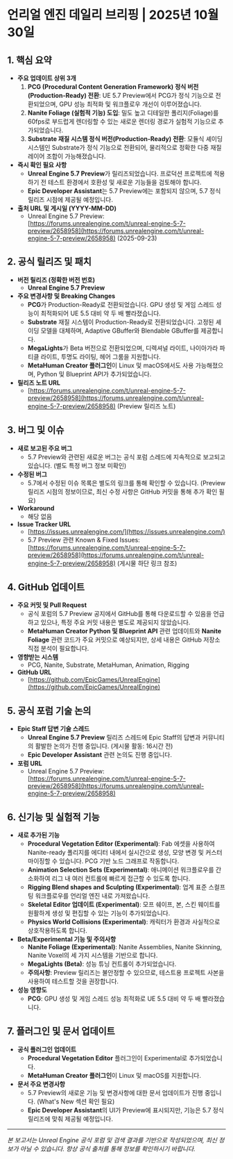 # 언리얼 엔진 데일리 브리핑 | 2025년 10월 30일

## 1. 핵심 요약
- **주요 업데이트 상위 3개**
    1. **PCG (Procedural Content Generation Framework) 정식 버전(Production-Ready) 전환**: UE 5.7 Preview에서 PCG가 정식 기능으로 전환되었으며, GPU 성능 최적화 및 워크플로우 개선이 이루어졌습니다.
    2. **Nanite Foliage (실험적 기능) 도입**: 밀도 높고 디테일한 폴리지(Foliage)를 60fps로 부드럽게 렌더링할 수 있는 새로운 렌더링 경로가 실험적 기능으로 추가되었습니다.
    3. **Substrate 재질 시스템 정식 버전(Production-Ready) 전환**: 모듈식 셰이딩 시스템인 Substrate가 정식 기능으로 전환되어, 물리적으로 정확한 다중 재질 레이어 조합이 가능해졌습니다.
- **즉시 확인 필요 사항**
    - **Unreal Engine 5.7 Preview**가 릴리즈되었습니다. 프로덕션 프로젝트에 적용하기 전 테스트 환경에서 호환성 및 새로운 기능들을 검토해야 합니다.
    - **Epic Developer Assistant**는 5.7 Preview에는 포함되지 않으며, 5.7 정식 릴리즈 시점에 제공될 예정입니다.
- **출처 URL 및 게시일 (YYYY-MM-DD)**
    - Unreal Engine 5.7 Preview: [https://forums.unrealengine.com/t/unreal-engine-5-7-preview/2658958](https://forums.unrealengine.com/t/unreal-engine-5-7-preview/2658958) (2025-09-23)

## 2. 공식 릴리즈 및 패치
- **버전 릴리즈 (정확한 버전 번호)**
    - **Unreal Engine 5.7 Preview**
- **주요 변경사항 및 Breaking Changes**
    - **PCG**가 Production-Ready로 전환되었습니다. GPU 생성 및 게임 스레드 성능이 최적화되어 UE 5.5 대비 약 두 배 빨라졌습니다.
    - **Substrate** 재질 시스템이 Production-Ready로 전환되었습니다. 고정된 셰이딩 모델을 대체하며, Adaptive GBuffer와 Blendable GBuffer를 제공합니다.
    - **MegaLights**가 Beta 버전으로 전환되었으며, 디렉셔널 라이트, 나이아가라 파티클 라이트, 투명도 라이팅, 헤어 그룸을 지원합니다.
    - **MetaHuman Creator 플러그인**이 Linux 및 macOS에서도 사용 가능해졌으며, Python 및 Blueprint API가 추가되었습니다.
- **릴리즈 노트 URL**
    - [https://forums.unrealengine.com/t/unreal-engine-5-7-preview/2658958](https://forums.unrealengine.com/t/unreal-engine-5-7-preview/2658958) (Preview 릴리즈 노트)

## 3. 버그 및 이슈
- **새로 보고된 주요 버그**
    - 5.7 Preview와 관련된 새로운 버그는 공식 포럼 스레드에 지속적으로 보고되고 있습니다. (별도 특정 버그 정보 미확인)
- **수정된 버그**
    - 5.7에서 수정된 이슈 목록은 별도의 링크를 통해 확인할 수 있습니다. (Preview 릴리즈 시점의 정보이므로, 최신 수정 사항은 GitHub 커밋을 통해 추가 확인 필요)
- **Workaround**
    - 해당 없음
- **Issue Tracker URL**
    - [https://issues.unrealengine.com/](https://issues.unrealengine.com/)
    - 5.7 Preview 관련 Known & Fixed Issues: [https://forums.unrealengine.com/t/unreal-engine-5-7-preview/2658958](https://forums.unrealengine.com/t/unreal-engine-5-7-preview/2658958) (게시물 하단 링크 참조)

## 4. GitHub 업데이트
- **주요 커밋 및 Pull Request**
    - 공식 포럼의 5.7 Preview 공지에서 GitHub를 통해 다운로드할 수 있음을 언급하고 있으나, 특정 주요 커밋 내용은 별도로 제공되지 않았습니다.
    - **MetaHuman Creator Python 및 Blueprint API** 관련 업데이트와 **Nanite Foliage** 관련 코드가 주요 커밋으로 예상되지만, 상세 내용은 GitHub 저장소 직접 분석이 필요합니다.
- **영향받는 시스템**
    - PCG, Nanite, Substrate, MetaHuman, Animation, Rigging
- **GitHub URL**
    - [https://github.com/EpicGames/UnrealEngine](https://github.com/EpicGames/UnrealEngine)

## 5. 공식 포럼 기술 논의
- **Epic Staff 답변 기술 스레드**
    - **Unreal Engine 5.7 Preview** 릴리즈 스레드에 Epic Staff의 답변과 커뮤니티의 활발한 논의가 진행 중입니다. (게시물 활동: 16시간 전)
    - **Epic Developer Assistant** 관련 논의도 진행 중입니다.
- **포럼 URL**
    - Unreal Engine 5.7 Preview: [https://forums.unrealengine.com/t/unreal-engine-5-7-preview/2658958](https://forums.unrealengine.com/t/unreal-engine-5-7-preview/2658958)

## 6. 신기능 및 실험적 기능
- **새로 추가된 기능**
    - **Procedural Vegetation Editor (Experimental)**: Fab 에셋을 사용하여 Nanite-ready 폴리지를 에디터 내에서 실시간으로 생성, 모양 변경 및 커스터마이징할 수 있습니다. PCG 기반 노드 그래프로 작동합니다.
    - **Animation Selection Sets (Experimental)**: 애니메이션 워크플로우를 간소화하여 리그 내 여러 컨트롤에 빠르게 접근할 수 있도록 합니다.
    - **Rigging Blend shapes and Sculpting (Experimental)**: 업계 표준 스컬프팅 워크플로우를 언리얼 엔진 내로 가져왔습니다.
    - **Skeletal Editor 업데이트 (Experimental)**: 모프 쉐이프, 본, 스킨 웨이트를 원활하게 생성 및 편집할 수 있는 기능이 추가되었습니다.
    - **Physics World Collisions (Experimental)**: 캐릭터가 환경과 사실적으로 상호작용하도록 합니다.
- **Beta/Experimental 기능 및 주의사항**
    - **Nanite Foliage (Experimental)**: Nanite Assemblies, Nanite Skinning, Nanite Voxel의 세 가지 시스템을 기반으로 합니다.
    - **MegaLights (Beta)**: 성능 튜닝 컨트롤이 추가되었습니다.
    - **주의사항**: Preview 릴리즈는 불안정할 수 있으므로, 테스트용 프로젝트 사본을 사용하여 테스트할 것을 권장합니다.
- **성능 영향도**
    - **PCG**: GPU 생성 및 게임 스레드 성능 최적화로 UE 5.5 대비 약 두 배 빨라졌습니다.

## 7. 플러그인 및 문서 업데이트
- **공식 플러그인 업데이트**
    - **Procedural Vegetation Editor** 플러그인이 Experimental로 추가되었습니다.
    - **MetaHuman Creator 플러그인**이 Linux 및 macOS를 지원합니다.
- **문서 주요 변경사항**
    - 5.7 Preview의 새로운 기능 및 변경사항에 대한 문서 업데이트가 진행 중입니다. (What's New 섹션 확인 필요)
    - **Epic Developer Assistant**의 UI가 Preview에 표시되지만, 기능은 5.7 정식 릴리즈에 맞춰 제공될 예정입니다.

---
*본 보고서는 Unreal Engine 공식 포럼 및 검색 결과를 기반으로 작성되었으며, 최신 정보가 아닐 수 있습니다. 항상 공식 출처를 통해 정보를 확인하시기 바랍니다.*
